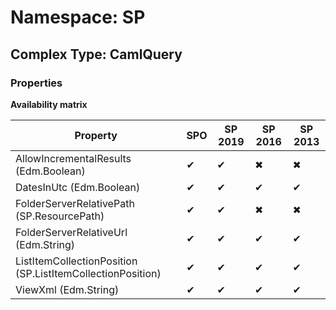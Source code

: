 # Namespace: SP

## Complex Type: CamlQuery

### Properties

**Availability matrix**

Property | SPO | SP 2019 | SP 2016 | SP 2013
----------|-----|---------|---------|--------
AllowIncrementalResults (Edm.Boolean) | ✔ | ✔ | ✖ | ✖
DatesInUtc (Edm.Boolean) | ✔ | ✔ | ✔ | ✔
FolderServerRelativePath (SP.ResourcePath) | ✔ | ✔ | ✖ | ✖
FolderServerRelativeUrl (Edm.String) | ✔ | ✔ | ✔ | ✔
ListItemCollectionPosition (SP.ListItemCollectionPosition) | ✔ | ✔ | ✔ | ✔
ViewXml (Edm.String) | ✔ | ✔ | ✔ | ✔
